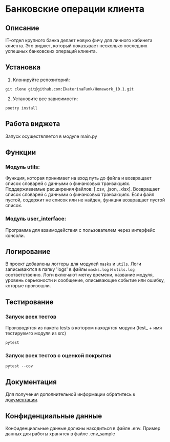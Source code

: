 # Банковские операции клиента

## Описание

IT-отдел крупного банка делает новую фичу для личного кабинета клиента. 
Это виджет, который показывает несколько последних успешных банковских операций клиента. 

## Установка

1. Клонируйте репозиторий:
```
git clone git@github.com:EkaterinaFunk/Homework_10.1.git
```

2. Установите все зависимости:
``` 
poetry install
```

## Работа виджета

Запуск осуществляется в модуле main.py

## Функции

### Модуль utils:

Функция, которая принимает на вход путь до файла и возвращает список словарей с данными о финансовых транзакциях.
Поддерживаемые расширения файлов: [.csv, .json, .xlsx].
Возвращает список словарей с данными о финансовых транзакциях.
Если файл пустой, содержит не список или не найден, функция возвращает пустой список.

### Модуль user_interface:

Программа для взаимодействия с пользователем через интерфейс консоли.

## Логирование

В проект добавлены логгеры для модулей `masks` и `utils`. 
Логи записываются в папку 'logs' в файлы `masks.log` и `utils.log` соответственно. 
Логи включают метку времени, название модуля, уровень серьезности и сообщение, 
описывающее событие или ошибку, которые произошли.

## Тестирование

### Запуск всех тестов
Производятся из пакета tests в котором находятся модули (test_ + имя тестируемго модуля из src)
```
pytest
```

### Запуск всех тестов с оценкой покрытия
``` 
pytest --cov
```

## Документация

Для получения дополнительной информации обратитесь к [документации](https://my.sky.pro/student-cabinet/stream/1790/lessons).

## Конфиденциальные данные

Конфиденциальные данные должны находиться в файле .env. Пример данных для работы хранятся в файле .env_sample